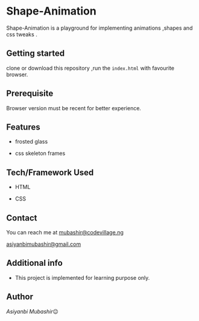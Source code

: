 # Shape-Animation

Shape-Animation is a playground for implementing animations ,shapes and css tweaks .



## Getting started

clone or download this repository ,run the `index.html` with favourite browser.

## Prerequisite

Browser version must be recent for better experience.

## Features

- frosted glass

- css skeleton frames


## Tech/Framework Used

- HTML

- CSS

## Contact

You can reach me at <mubashir@codevillage.ng>

<asiyanbimubashir@gmail.com>

## Additional info


- This project is implemented for learning purpose only.

## Author

 _*Asiyanbi Mubashir*_😉